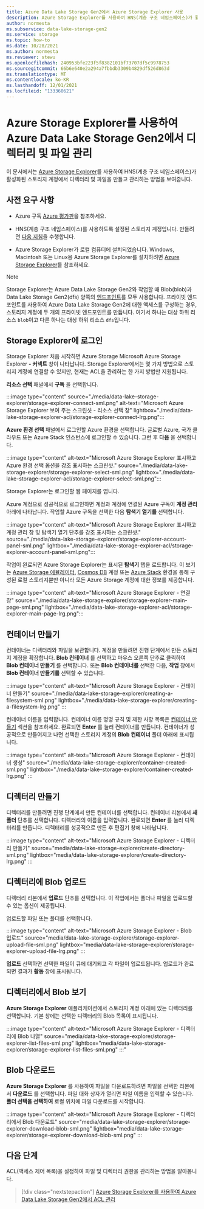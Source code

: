 ```yaml
---
title: Azure Data Lake Storage Gen2에서 Azure Storage Explorer 사용
description: Azure Storage Explorer를 사용하여 HNS(계층 구조 네임스페이스)가 활성화된 스토리지 계정에서 디렉터리와 파일 및 디렉터리 ACL(액세스 제어 목록)을 관리합니다.
author: normesta
ms.subservice: data-lake-storage-gen2
ms.service: storage
ms.topic: how-to
ms.date: 10/28/2021
ms.author: normesta
ms.reviewer: stewu
ms.openlocfilehash: 240953bfe223f5f8382101bf73707df5c9978753
ms.sourcegitcommit: 66b6e640e2a294a7fbbdb3309b4829df526d863d
ms.translationtype: MT
ms.contentlocale: ko-KR
ms.lasthandoff: 12/01/2021
ms.locfileid: "133360621"
---
```

# <a name="use-azure-storage-explorer-to-manage-directories-and-files-in-azure-data-lake-storage-gen2"></a>Azure Storage Explorer를 사용하여 Azure Data Lake Storage Gen2에서 디렉터리 및 파일 관리

이 문서에서는 [Azure Storage Explorer](https://azure.microsoft.com/features/storage-explorer/)를 사용하여 HNS(계층 구조 네임스페이스)가 활성화된 스토리지 계정에서 디렉터리 및 파일을 만들고 관리하는 방법을 보여줍니다.

## <a name="prerequisites"></a>사전 요구 사항

- Azure 구독 [Azure 평가판](https://azure.microsoft.com/pricing/free-trial/)을 참조하세요.

- HNS(계층 구조 네임스페이스)를 사용하도록 설정된 스토리지 계정입니다. 만들려면 [다음 지침](../common/storage-account-create.md)을 수행합니다.

- Azure Storage Explorer가 로컬 컴퓨터에 설치되었습니다. Windows, Macintosh 또는 Linux용 Azure Storage Explorer를 설치하려면 [Azure Storage Explorer](https://azure.microsoft.com/features/storage-explorer/)를 참조하세요.

> [!NOTE]
> Storage Explorer는 Azure Data Lake Storage Gen2와 작업할 때 Blob(blob)과 Data Lake Storage Gen2(dfs) 양쪽의 [엔드포인트](../common/storage-private-endpoints.md#private-endpoints-for-azure-storage)를 모두 사용합니다. 프라이빗 엔드포인트를 사용하여 Azure Data Lake Storage Gen2에 대한 액세스를 구성하는 경우, 스토리지 계정에 두 개의 프라이빗 엔드포인트를 만듭니다. 여기서 하나는 대상 하위 리소스 `blob`이고 다른 하나는 대상 하위 리소스 `dfs`입니다.

## <a name="sign-in-to-storage-explorer"></a>Storage Explorer에 로그인

Storage Explorer 처음 시작하면 Azure Storage Microsoft Azure Storage Explorer **- 커넥트** 창이 나타납니다. Storage Explorer에서는 몇 가지 방법으로 스토리지 계정에 연결할 수 있지만, 현재는 ACL을 관리하는 한 가지 방법만 지원됩니다.

**리소스 선택** 패널에서 **구독** 을 선택합니다.

:::image type="content" source="./media/data-lake-storage-explorer/storage-explorer-connect-sml.png" alt-text="Microsoft Azure Storage Explorer 보여 주는 스크린샷 - 리소스 선택 창" lightbox="./media/data-lake-storage-explorer-acl/storage-explorer-connect-lrg.png":::

**Azure 환경 선택** 패널에서 로그인할 Azure 환경을 선택합니다. 글로벌 Azure, 국가 클라우드 또는 Azure Stack 인스턴스에 로그인할 수 있습니다. 그런 후 **다음** 을 선택합니다.

:::image type="content" alt-text="Microsoft Azure Storage Explorer 표시하고 Azure 환경 선택 옵션을 강조 표시하는 스크린샷." source="./media/data-lake-storage-explorer/storage-explorer-select-sml.png"  lightbox="./media/data-lake-storage-explorer-acl/storage-explorer-select-sml.png":::

Storage Explorer는 로그인할 웹 페이지를 엽니다.

Azure 계정으로 성공적으로 로그인하면 계정과 계정에 연결된 Azure 구독이 **계정 관리** 아래에 나타납니다. 작업할 Azure 구독을 선택한 다음 **탐색기 열기를** 선택합니다.

:::image type="content" alt-text="Microsoft Azure Storage Explorer 표시하고 계정 관리 창 및 탐색기 열기 단추를 강조 표시하는 스크린샷." source="./media/data-lake-storage-explorer/storage-explorer-account-panel-sml.png"  lightbox="./media/data-lake-storage-explorer-acl/storage-explorer-account-panel-sml.png":::

작업이 완료되면 Azure Storage Explorer는 표시된 **탐색기** 탭을 로드합니다. 이 보기는 [Azure Storage 에뮬레이터](../common/storage-use-azurite.md?toc=%2fazure%2fstorage%2fblobs%2ftoc.json), [Cosmos DB](../../cosmos-db/storage-explorer.md?toc=%2fazure%2fstorage%2fblobs%2ftoc.json) 계정 또는 [Azure Stack](/azure-stack/user/azure-stack-storage-connect-se?toc=%2fazure%2fstorage%2fblobs%2ftoc.json) 환경을 통해 구성된 로컬 스토리지뿐만 아니라 모든 Azure Storage 계정에 대한 정보를 제공합니다.

:::image type="content" alt-text="Microsoft Azure Storage Explorer - 연결 창" source="./media/data-lake-storage-explorer/storage-explorer-main-page-sml.png" lightbox="./media/data-lake-storage-explorer-acl/storage-explorer-main-page-lrg.png":::

## <a name="create-a-container"></a>컨테이너 만들기

컨테이너는 디렉터리와 파일을 보관합니다. 계정을 만들려면 진행 단계에서 만든 스토리지 계정을 확장합니다. **Blob 컨테이너** 를 선택하고 마우스 오른쪽 단추로 클릭하여 **Blob 컨테이너 만들기** 를 선택합니다. 또는 **Blob 컨테이너를** 선택한 다음, **작업** 창에서 **Blob 컨테이너 만들기를** 선택할 수 있습니다. 

:::image type="content" alt-text="Microsoft Azure Storage Explorer - 컨테이너 만들기" source="./media/data-lake-storage-explorer/creating-a-filesystem-sml.png" lightbox="./media/data-lake-storage-explorer/creating-a-filesystem-lrg.png" :::

컨테이너 이름을 입력합니다. 컨테이너 이름 명명 규칙 및 제한 사항 목록은 [컨테이너 만들기](storage-quickstart-blobs-dotnet.md#create-a-container) 섹션을 참조하세요. 완료되면 **Enter** 를 눌러 컨테이너를 만듭니다. 컨테이너가 성공적으로 만들어지고 나면 선택한 스토리지 계정의 **Blob 컨테이너** 폴더 아래에 표시됩니다.

:::image type="content" alt-text="Microsoft Azure Storage Explorer - 컨테이너 생성" source="./media/data-lake-storage-explorer/container-created-sml.png" lightbox="./media/data-lake-storage-explorer/container-created-lrg.png" :::

## <a name="create-a-directory"></a>디렉터리 만들기

디렉터리를 만들려면 진행 단계에서 만든 컨테이너를 선택합니다. 컨테이너 리본에서 **새 폴더** 단추를 선택합니다. 디렉터리의 이름을 입력합니다. 완료되면 **Enter** 를 눌러 디렉터리를 만듭니다. 디렉터리를 성공적으로 만든 후 편집기 창에 나타납니다.

:::image type="content" alt-text="Microsoft Azure Storage Explorer - 디렉터리 만들기" source="media/data-lake-storage-explorer/create-directory-sml.png" lightbox="media/data-lake-storage-explorer/create-directory-lrg.png" :::

## <a name="upload-blobs-to-the-directory"></a>디렉터리에 Blob 업로드

디렉터리 리본에서 **업로드** 단추를 선택합니다. 이 작업에서는 폴더나 파일을 업로드할 수 있는 옵션이 제공됩니다.

업로드할 파일 또는 폴더를 선택합니다.

:::image type="content" alt-text="Microsoft Azure Storage Explorer - Blob 업로드" source="media/data-lake-storage-explorer/storage-explorer-upload-file-sml.png" lightbox="media/data-lake-storage-explorer/storage-explorer-upload-file-lrg.png" :::

**업로드** 선택하면 선택한 파일이 큐에 대기되고 각 파일이 업로드됩니다. 업로드가 완료되면 결과가 **활동** 창에 표시됩니다.

## <a name="view-blobs-in-a-directory"></a>디렉터리에서 Blob 보기

**Azure Storage Explorer** 애플리케이션에서 스토리지 계정 아래에 있는 디렉터리를 선택합니다. 기본 창에는 선택한 디렉터리의 Blob 목록이 표시됩니다.

:::image type="content" alt-text="Microsoft Azure Storage Explorer - 디렉터리에 Blob 나열" source="media/data-lake-storage-explorer/storage-explorer-list-files-sml.png" lightbox="media/data-lake-storage-explorer/storage-explorer-list-files-sml.png" :::"

## <a name="download-blobs"></a>Blob 다운로드

**Azure Storage Explorer** 를 사용하여 파일을 다운로드하려면 파일을 선택한 리본에서 **다운로드** 를 선택합니다. 파일 대화 상자가 열리면 파일 이름을 입력할 수 있습니다. **폴더 선택을 선택하여** 로컬 위치에 파일 다운로드를 시작합니다.

:::image type="content" alt-text="Microsoft Azure Storage Explorer - 디렉터리에서 Blob 다운로드" source="media/data-lake-storage-explorer/storage-explorer-download-blob-sml.png" lightbox="media/data-lake-storage-explorer/storage-explorer-download-blob-sml.png" :::

## <a name="next-steps"></a>다음 단계

ACL(액세스 제어 목록)을 설정하여 파일 및 디렉터리 권한을 관리하는 방법을 알아봅니다.

> [!div class="nextstepaction"]
> [Azure Storage Explorer를 사용하여 Azure Data Lake Storage Gen2에서 ACL 관리](./data-lake-storage-explorer-acl.md)
